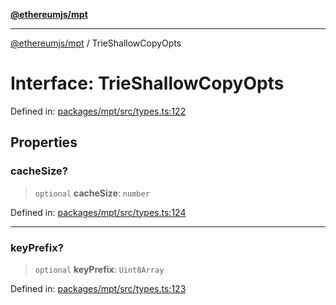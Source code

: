 [**@ethereumjs/mpt**](../README.md)

***

[@ethereumjs/mpt](../README.md) / TrieShallowCopyOpts

# Interface: TrieShallowCopyOpts

Defined in: [packages/mpt/src/types.ts:122](https://github.com/Dargon789/ethereumjs-monorepo/blob/master/packages/mpt/src/types.ts#L122)

## Properties

### cacheSize?

> `optional` **cacheSize**: `number`

Defined in: [packages/mpt/src/types.ts:124](https://github.com/Dargon789/ethereumjs-monorepo/blob/master/packages/mpt/src/types.ts#L124)

***

### keyPrefix?

> `optional` **keyPrefix**: `Uint8Array`

Defined in: [packages/mpt/src/types.ts:123](https://github.com/Dargon789/ethereumjs-monorepo/blob/master/packages/mpt/src/types.ts#L123)
